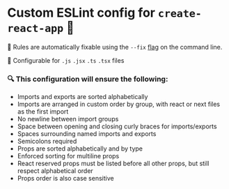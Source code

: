 # Custom ESLint config for `create-react-app` 🛑

🔧 Rules are automatically fixable using the `--fix` [flag](https://eslint.org/docs/latest/user-guide/command-line-interface#--fix) on the command line.

🤝 Configurable for `.js` `.jsx` `.ts` `.tsx` files

### 🔍 This configuration will ensure the following:
  - Imports and exports are sorted alphabetically
  - Imports are arranged in custom order by group, with react or next files as the first import
  - No newline between import groups
  - Space between opening and closing curly braces for imports/exports
  - Spaces surrounding named imports and exports
  - Semicolons required 
  - Props are sorted alphabetically and by type
  - Enforced sorting for multiline props
  - React reserved props must be listed before all other props, but still respect alphabetical order
  - Props order is also case sensitive

